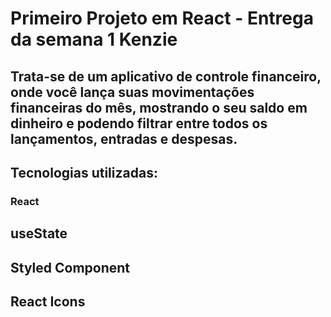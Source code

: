 # Primeiro Projeto em React - Entrega da semana 1 Kenzie

## Trata-se de um aplicativo de controle financeiro, onde você lança suas movimentações financeiras do mês, mostrando o seu saldo em dinheiro e podendo filtrar entre todos os lançamentos, entradas e despesas.

## Tecnologias utilizadas:
### React
## useState
## Styled Component
## React Icons